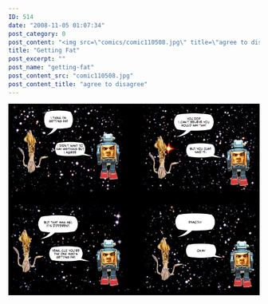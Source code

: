 ```yaml
---
ID: 514
date: "2008-11-05 01:07:34"
post_category: 0
post_content: "<img src=\"comics/comic110508.jpg\" title=\"agree to disagree\" />"
title: "Getting Fat"
post_excerpt: ""
post_name: "getting-fat"
post_content_src: "comic110508.jpg"
post_content_title: "agree to disagree"
---
```



[![agree to disagree](/comics-hi-res/comic110508.jpg)](/comics-hi-res/comic110508.jpg "agree to disagree")
